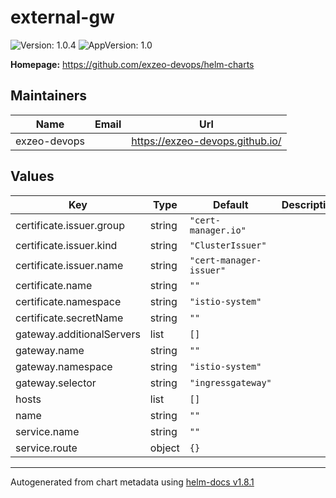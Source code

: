 # external-gw

![Version: 1.0.4](https://img.shields.io/badge/Version-1.0.4-informational?style=flat-square) ![AppVersion: 1.0](https://img.shields.io/badge/AppVersion-1.0-informational?style=flat-square)

**Homepage:** <https://github.com/exzeo-devops/helm-charts>

## Maintainers

| Name | Email | Url |
| ---- | ------ | --- |
| exzeo-devops |  | <https://exzeo-devops.github.io/> |

## Values

| Key | Type | Default | Description |
|-----|------|---------|-------------|
| certificate.issuer.group | string | `"cert-manager.io"` |  |
| certificate.issuer.kind | string | `"ClusterIssuer"` |  |
| certificate.issuer.name | string | `"cert-manager-issuer"` |  |
| certificate.name | string | `""` |  |
| certificate.namespace | string | `"istio-system"` |  |
| certificate.secretName | string | `""` |  |
| gateway.additionalServers | list | `[]` |  |
| gateway.name | string | `""` |  |
| gateway.namespace | string | `"istio-system"` |  |
| gateway.selector | string | `"ingressgateway"` |  |
| hosts | list | `[]` |  |
| name | string | `""` |  |
| service.name | string | `""` |  |
| service.route | object | `{}` |  |

----------------------------------------------
Autogenerated from chart metadata using [helm-docs v1.8.1](https://github.com/norwoodj/helm-docs/releases/v1.8.1)
